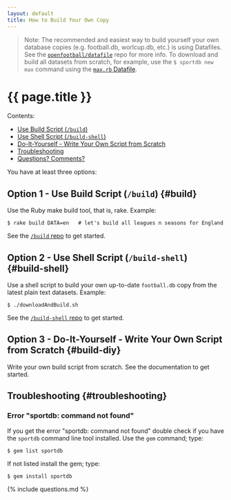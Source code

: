 ```yaml
---
layout: default
title: How to Build Your Own Copy
---
```


> Note: The recommended and easiest way to build yourself
> your own database copies (e.g. football.db, worlcup.db, etc.)
> is using Datafiles. See the
> [`openfootball/datafile`](https://github.com/openfootball/datafile) repo
> for more info. To download and build all datasets from scratch, for example,
> use the `$ sportdb new max` command using
> the [`max.rb` Datafile](https://github.com/openfootball/datafile/blob/master/max.rb).


# {{ page.title }}


<div class="toc" markdown="1">
Contents:

* [Use Build Script (`/build`)](#build)
* [Use Shell Script (`/build-shell`)](#build-shell)
* [Do-It-Yourself - Write Your Own Script from Scratch](#build-diy)
* [Troubleshooting](#troubleshooting)
* [Questions? Comments?](#questions)
</div>


You have at least three options:


## Option 1  - Use Build Script (`/build`)    {#build}


Use the Ruby make build tool, that is, rake. Example:

~~~
$ rake build DATA=en   # let's build all leagues n seasons for England
~~~

See the [`/build` repo](https://github.com/openfootball/build) to get started.




## Option 2  - Use Shell Script (`/build-shell`)   {#build-shell}

Use a shell script to build your own up-to-date `football.db` copy from the latest plain text datasets. Example:

~~~
$ ./downloadAndBuild.sh
~~~

See the [`/build-shell` repo](https://github.com/openfootball/build-shell) to get started.




## Option 3  - Do-It-Yourself - Write Your Own Script from Scratch     {#build-diy}

Write your own build script from scratch. See the documentation to get started.




## Troubleshooting   {#troubleshooting}

### Error "sportdb: command not found"

If you get the error "sportdb: command not found" double check if you have the `sportdb` command line tool installed.
Use the `gem` command; type:

~~~
$ gem list sportdb
~~~

If not listed install the gem; type:

~~~
$ gem install sportdb
~~~

{% include questions.md %}




<!--

  clean up - move to docs???

## Build Your Own `football.db` Copy {#build}

Use the `sportdb` command line tool to build your own `football.db` copy from plain text fixtures.
Example:

Step 1:  Get a copy of the `world.db` fixtures

    $ git clone git://github.com/openmundi/world.db.git

Step 2:  Get a copy of the `at-austria` fixtures

    $ git clone git://github.com/openfootball/at-austria.git

Step 3:  Let's build the `football.db`

    $ sportdb setup --include ./at-austria --worldinclude ./world.db

That's it For more see the [`sportdb` command line tool project](https://github.com/geraldb/sport.db.ruby).
-->
